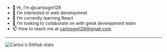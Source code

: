 - 👋 Hi, I’m @carlosgm128
- 👀 I’m interested in web developmnet
- 🌱 I’m currently learning React
- 💞️ I’m looking to collaborate on with great development team
- 📫 How to reach me at carlosgm128@gmail.com
---
![Carlos's GitHub stats](https://github-readme-stats.vercel.app/api?username=carlosgm128&show_icons=true&theme=radical)
